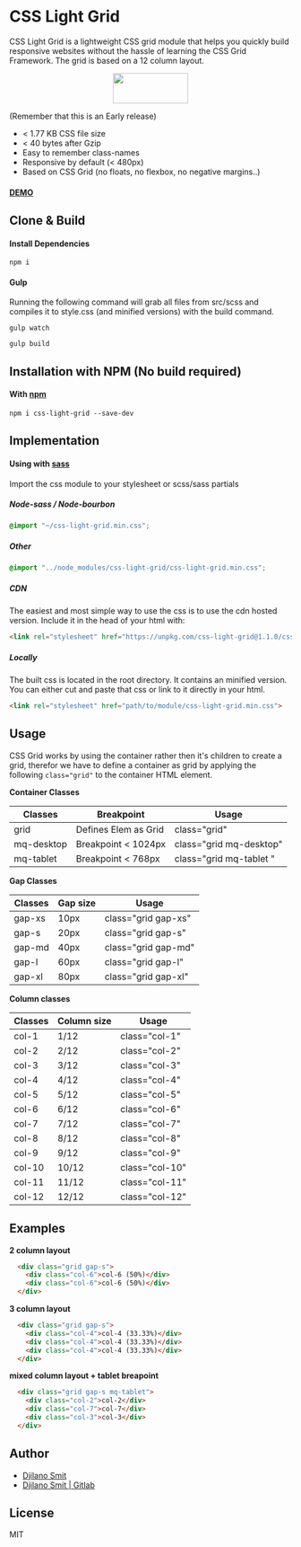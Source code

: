 # CSS Light Grid

CSS Light Grid is a lightweight CSS grid module that helps you quickly build responsive
websites without the hassle of learning the CSS Grid Framework. The grid is based on a
12 column layout.


<p align="center">
  <img width="134" height="54" src="https://djilanosmit.nl/sandbox/csslightgrid/assets/csslightgridlogo.png">
</p>


(Remember that this is an Early release)

* < 1.77 KB CSS file size
* < 40 bytes after Gzip
* Easy to remember class-names
* Responsive by default (< 480px)
* Based on CSS Grid (no floats, no flexbox, no negative margins..)

#### [DEMO](https://djilanosmit.nl/sandbox/csslightgrid/)

## Clone & Build

#### Install Dependencies

```
npm i
```

#### Gulp
Running the following command will grab all files from src/scss and compiles it to style.css (and minified versions) with the build command.

```
gulp watch
```

```
gulp build
```


## Installation with NPM (No build required)

#### With [npm](https://npmjs.com)

```
npm i css-light-grid --save-dev
```

## Implementation

#### Using with [sass](https://sass-lang.com/documentation)

Import the css module to your stylesheet or scss/sass partials

##### Node-sass / Node-bourbon

```css
@import "~/css-light-grid.min.css";
```

##### Other

```css
@import "../node_modules/css-light-grid/css-light-grid.min.css";
```

##### CDN
The easiest and most simple way to use the css is to use the cdn hosted version. 
Include it in the head of your html with:

```html
<link rel="stylesheet" href="https://unpkg.com/css-light-grid@1.1.0/css-light-grid.min.css" />
```

##### Locally
The built css is located in the root directory. It contains an minified version.
You can either cut and paste that css or link to it directly in your html.

```html
<link rel="stylesheet" href="path/to/module/css-light-grid.min.css">
```

## Usage

CSS Grid works by using the container rather then it's children to create a grid, therefor we have to
define a container as grid by applying the following `class="grid"` to the container HTML element.


**Container Classes**

| Classes       | Breakpoint    | Usage |
| ------------- |-------------| -----|
| grid          | Defines Elem as Grid     | class="grid" |
| mq-desktop    | Breakpoint < 1024px      | class="grid mq-desktop" |
| mq-tablet     | Breakpoint < 768px       | class="grid mq-tablet " |


**Gap Classes**

| Classes       | Gap size      | Usage |
| ------------- |-------------| -----|
| gap-xs        | 10px          | class="grid gap-xs" |
| gap-s         | 20px          | class="grid gap-s"  |
| gap-md        | 40px          | class="grid gap-md" |
| gap-l         | 60px          | class="grid gap-l"  |
| gap-xl        | 80px          | class="grid gap-xl" |


**Column classes**

| Classes       | Column size   | Usage |
| ------------- |-------------| -----|
| col-1         | 1/12           | class="col-1"  |
| col-2         | 2/12           | class="col-2"  |
| col-3         | 3/12           | class="col-3"  |
| col-4         | 4/12           | class="col-4"  |
| col-5         | 5/12           | class="col-5"  |
| col-6         | 6/12           | class="col-6"  |
| col-7         | 7/12           | class="col-7"  |
| col-8         | 8/12           | class="col-8"  |
| col-9         | 9/12           | class="col-9"  |
| col-10        | 10/12          | class="col-10" |
| col-11        | 11/12          | class="col-11" |
| col-12        | 12/12          | class="col-12" |

## Examples

**2 column layout**
```html
  <div class="grid gap-s">
    <div class="col-6">col-6 (50%)</div>
    <div class="col-6">col-6 (50%)</div>
  </div>
``` 

**3 column layout**
```html
  <div class="grid gap-s">
    <div class="col-4">col-4 (33.33%)</div>
    <div class="col-4">col-4 (33.33%)</div>
    <div class="col-4">col-4 (33.33%)</div>
  </div>
``` 

**mixed column layout + tablet breapoint**
```html
  <div class="grid gap-s mq-tablet">
    <div class="col-2">col-2</div>
    <div class="col-7">col-7</div>
    <div class="col-3">col-3</div>
  </div>
``` 


## Author

* [Djilano Smit](https://djilanosmit.nl)
* [Djilano Smit | Gitlab](https://gitlab.com/Geneiryodan)

## License

MIT

